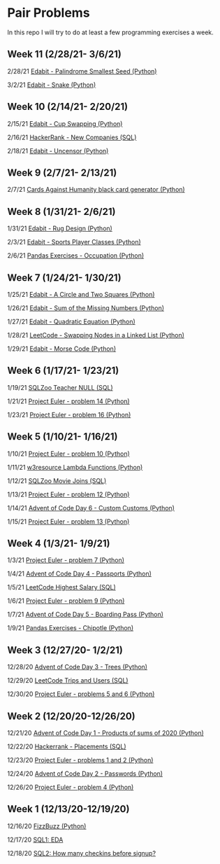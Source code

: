 # Pair Problems

In this repo I will try to do at least a few programming exercises a week.

## Week 11 (2/28/21- 3/6/21)

2/28/21 [Edabit - Palindrome Smallest Seed (Python)](https://github.com/Neda-Sal/pair_problems/blob/main/Python/edabit_palindrome_smallest_seed.ipynb)

3/2/21 [Edabit - Snake (Python)](https://github.com/Neda-Sal/pair_problems/blob/main/Python/edabit_snake.ipynb)


## Week 10 (2/14/21- 2/20/21)

2/15/21 [Edabit - Cup Swapping (Python)](https://github.com/Neda-Sal/pair_problems/blob/main/Python/edabit_cup_swapping.ipynb)

2/16/21 [HackerRank - New Companies (SQL)](https://github.com/Neda-Sal/pair_problems/blob/main/SQL/hackerrank_new_companies.sql)

2/18/21 [Edabit - Uncensor (Python)](https://github.com/Neda-Sal/pair_problems/blob/main/Python/edabit_censor.ipynb)


## Week 9 (2/7/21- 2/13/21)

2/7/21 [Cards Against Humanity black card generator (Python)](https://github.com/Neda-Sal/pair_problems/blob/main/Python/cards_against_humanity_generator.ipynb)


## Week 8 (1/31/21- 2/6/21)

1/31/21 [Edabit - Rug Design (Python)](https://github.com/Neda-Sal/pair_problems/blob/main/Python/edabit_rug_design.ipynb)

2/3/21 [Edabit - Sports Player Classes (Python)](https://github.com/Neda-Sal/pair_problems/blob/main/Python/edabit_sports_classes.ipynb)

2/6/21 [Pandas Exercises - Occupation (Python)](https://github.com/Neda-Sal/pair_problems/blob/main/pandas_exercises/Occupation.ipynb)


## Week 7 (1/24/21- 1/30/21)

1/25/21 [Edabit - A Circle and Two Squares (Python)](https://github.com/Neda-Sal/pair_problems/blob/main/Python/edabit_a_circle_and_two_squares.ipynb)

1/26/21 [Edabit - Sum of the Missing Numbers (Python)](https://github.com/Neda-Sal/pair_problems/blob/main/Python/edabit_sum_missing_numbers.ipynb)

1/27/21 [Edabit - Quadratic Equation (Python)](https://github.com/Neda-Sal/pair_problems/blob/main/Python/edabit_quadratic_equation.ipynb)

1/28/21 [LeetCode - Swapping Nodes in a Linked List (Python)](https://github.com/Neda-Sal/pair_problems/blob/main/Python/leetcode_swapping_nodes_linked_list.ipynb)

1/29/21 [Edabit - Morse Code (Python)](https://github.com/Neda-Sal/pair_problems/blob/main/Python/edabit_morse_code.ipynb)


## Week 6 (1/17/21- 1/23/21)

1/19/21 [SQLZoo Teacher NULL (SQL)](https://github.com/Neda-Sal/pair_problems/blob/main/SQL/SQLZoo_teacher_NULL.sql)

1/21/21 [Project Euler - problem 14 (Python)](https://github.com/Neda-Sal/pair_problems/blob/main/Python/project_euler_14.ipynb)

1/23/21 [Project Euler - problem 16 (Python)](https://github.com/Neda-Sal/pair_problems/blob/main/Python/project_euler_16.ipynb)


## Week 5 (1/10/21- 1/16/21)

1/10/21 [Project Euler - problem 10 (Python)](https://github.com/Neda-Sal/pair_problems/blob/main/Python/project_euler_10.ipynb)

1/11/21 [w3resource Lambda Functions (Python)](https://github.com/Neda-Sal/pair_problems/blob/main/Python/w3_lambda_funcs.ipynb)

1/12/21 [SQLZoo Movie Joins (SQL)](https://github.com/Neda-Sal/pair_problems/blob/main/SQL/SQLZoo_movie_joins.sql)

1/13/21 [Project Euler - problem 12 (Python)](https://github.com/Neda-Sal/pair_problems/blob/main/Python/project_euler_12.ipynb)

1/14/21 [Advent of Code Day 6 - Custom Customs (Python)](https://github.com/Neda-Sal/pair_problems/blob/main/Python/advent_of_code_day6.ipynb)

1/15/21 [Project Euler - problem 13 (Python)](https://github.com/Neda-Sal/pair_problems/blob/main/Python/project_euler_13.ipynb)


## Week 4 (1/3/21- 1/9/21)

1/3/21 [Project Euler - problem 7 (Python)](https://github.com/Neda-Sal/pair_problems/blob/main/Python/project_euler_7.ipynb)

1/4/21 [Advent of Code Day 4 - Passports (Python)](https://github.com/Neda-Sal/pair_problems/blob/main/Python/advent_of_code_day4.ipynb)

1/5/21 [LeetCode Highest Salary (SQL)](https://github.com/Neda-Sal/pair_problems/blob/main/SQL/leetcode_highest_salary.sql)

1/6/21 [Project Euler - problem 9 (Python)](https://github.com/Neda-Sal/pair_problems/blob/main/Python/project_euler_9.ipynb)

1/7/21 [Advent of Code Day 5 - Boarding Pass (Python)](https://github.com/Neda-Sal/pair_problems/blob/main/Python/advent_of_code_day5.ipynb)

1/9/21 [Pandas Exercises - Chipotle (Python)](https://github.com/Neda-Sal/pair_problems/blob/main/pandas_exercises/chipotle.ipynb)



## Week 3 (12/27/20- 1/2/21)

12/28/20 [Advent of Code Day 3 - Trees (Python)](https://github.com/Neda-Sal/pair_problems/blob/main/Python/advent_of_code_day3.ipynb)

12/29/20 [LeetCode Trips and Users (SQL)](https://github.com/Neda-Sal/pair_problems/blob/main/SQL/leetcode_trips_and_users_sql.sql)

12/30/20 [Project Euler - problems 5 and 6 (Python)](https://github.com/Neda-Sal/pair_problems/blob/main/Python/project_euler_5-6.ipynb)


## Week 2 (12/20/20-12/26/20)

12/21/20 [Advent of Code Day 1 - Products of sums of 2020 (Python)](https://github.com/Neda-Sal/pair_problems/blob/main/Python/advent_of_code_day1.ipynb)

12/22/20 [Hackerrank - Placements (SQL)](https://github.com/Neda-Sal/pair_problems/blob/main/SQL/Placements_hackerrank.sql)

12/23/20 [Project Euler - problems 1 and 2 (Python)](https://github.com/Neda-Sal/pair_problems/blob/main/Python/project_euler_1-2.ipynb)

12/24/20 [Advent of Code Day 2 - Passwords (Python)](https://github.com/Neda-Sal/pair_problems/blob/main/Python/advent_of_code_day2.ipynb)

12/26/20 [Project Euler - problem 4 (Python)](https://github.com/Neda-Sal/pair_problems/blob/main/Python/project_euler_4.ipynb)

## Week 1 (12/13/20-12/19/20)

12/16/20 [FizzBuzz (Python)](https://github.com/Neda-Sal/pair_problems/blob/main/Python/FizzBuzz.ipynb)

12/17/20 [SQL1: EDA](https://github.com/Neda-Sal/pair_problems/blob/main/SQL/Mode_SQL1.sql)

12/18/20 [SQL2: How many checkins before signup?](https://github.com/Neda-Sal/pair_problems/blob/main/SQL/Mode_SQL2.sql)